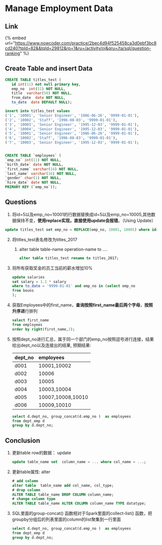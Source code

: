 # Manage Employment Data

## Link 

{% embed url="https://www.nowcoder.com/practice/2bec4d94f525458ca3d0ebf3bc8cd240?tpId=82&&tqId=29812&rp=1&ru=/activity/oj&qru=/ta/sql/question-ranking" %}

## Create Table and insert Data



```sql
CREATE TABLE titles_test (
   id int(11) not null primary key,
   emp_no  int(11) NOT NULL,
   title  varchar(50) NOT NULL,
   from_date  date NOT NULL,
   to_date  date DEFAULT NULL);

insert into titles_test values
('1', '10001', 'Senior Engineer', '1986-06-26', '9999-01-01'),
('2', '10002', 'Staff', '1996-08-03', '9999-01-01'),
('3', '10003', 'Senior Engineer', '1995-12-03', '9999-01-01'),
('4', '10004', 'Senior Engineer', '1995-12-03', '9999-01-01'),
('5', '10001', 'Senior Engineer', '1986-06-26', '9999-01-01'),
('6', '10002', 'Staff', '1996-08-03', '9999-01-01'),
('7', '10003', 'Senior Engineer', '1995-12-03', '9999-01-01');


CREATE TABLE `employees` (
`emp_no` int(11) NOT NULL,
`birth_date` date NOT NULL,
`first_name` varchar(14) NOT NULL,
`last_name` varchar(16) NOT NULL,
`gender` char(1) NOT NULL,
`hire_date` date NOT NULL,
PRIMARY KEY (`emp_no`));
```

## Questions 

1.  将id=5以及emp\_no=10001的行数据替换成id=5以及emp\_no=10005,其他数据保持不变，**使用replace实现，直接使用update会报错**。（Using Update）

   ```sql
   update titles_test set emp_no = REPLACE(emp_no, 10001, 10005) where id=5
   ```

2. 将titles\_test表名修改为titles\_2017
   1. alter  table table-name operation-name to ....

      ```sql
      alter table titles_test rename to titles_2017;
      ```
3. 将所有获取奖金的员工当前的薪水增加10%

   ```sql
   update salaries
   set salary = 1.1 * salary
   where to_date = '9999-01-01' and emp_no in (select emp_no
   from bouns
   );

   ```

4. 获取Employees中的first\_name，**查询按照first\_name最后两个字母**，**按照升序进**行排列

   ```sql
   select first_name 
   from employees
   order by right(first_name,2);
   ```

5. 按照dept\_no进行汇总，属于同一个部门的emp\_no按照逗号进行连接，结果给出dept\_no以及连接出的结果, 预期结果:

   | dept\_no | employees |
   | :--- | :--- |
   | d001 | 10001,10002 |
   | d002 | 10006 |
   | d003 | 10005 |
   | d004 | 10003,10004 |
   | d005 | 10007,10008,10010 |
   | d006 | 10009,10010 |

   ```sql
   select d.dept_no, group_concat(d.emp_no )  as employees
   from dept_emp d
   group by d.dept_no;
   ```

## Conclusion

1. 更新table row的数据： update

   ```sql
   update table_name set  column_name = ... where col_name = ...;
   ```

2. 更新table属性: alter

   ```sql
   # add column
   alter table  table_name add col_name, col_type;
   # drop column
   ALTER TABLE table_name DROP COLUMN column_name;
   # change column type
   ALTER TABLE table_name ALTER COLUMN column_name TYPE datatype;
   ```

3. SQL里面的group-concat\(\) 函数相对于Spark里面的collect-list\(\) 函数，把groupby分组后的列表里面的column的list聚集到一行里面

   ```sql
   select d.dept_no, group_concat(d.emp_no )  as employees
   from dept_emp d
   group by d.dept_no;
   ```



